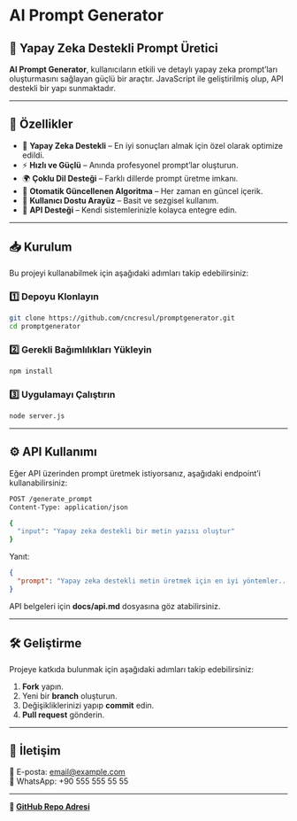 # AI Prompt Generator

## 🚀 Yapay Zeka Destekli Prompt Üretici

**AI Prompt Generator**, kullanıcıların etkili ve detaylı yapay zeka prompt’ları oluşturmasını sağlayan güçlü bir araçtır. JavaScript ile geliştirilmiş olup, API destekli bir yapı sunmaktadır.

---

## 📌 Özellikler

- 🧠 **Yapay Zeka Destekli** – En iyi sonuçları almak için özel olarak optimize edildi.
- ⚡ **Hızlı ve Güçlü** – Anında profesyonel prompt’lar oluşturun.
- 🌍 **Çoklu Dil Desteği** – Farklı dillerde prompt üretme imkanı.
- 🔄 **Otomatik Güncellenen Algoritma** – Her zaman en güncel içerik.
- 🎨 **Kullanıcı Dostu Arayüz** – Basit ve sezgisel kullanım.
- 📡 **API Desteği** – Kendi sistemlerinizle kolayca entegre edin.

---

## 📥 Kurulum

Bu projeyi kullanabilmek için aşağıdaki adımları takip edebilirsiniz:

### 1️⃣ Depoyu Klonlayın

```bash
git clone https://github.com/cncresul/promptgenerator.git
cd promptgenerator
```

### 2️⃣ Gerekli Bağımlılıkları Yükleyin

```bash
npm install
```

### 3️⃣ Uygulamayı Çalıştırın

```bash
node server.js
```

---

## ⚙️ API Kullanımı

Eğer API üzerinden prompt üretmek istiyorsanız, aşağıdaki endpoint’i kullanabilirsiniz:

```bash
POST /generate_prompt
Content-Type: application/json

{
  "input": "Yapay zeka destekli bir metin yazısı oluştur"
}
```

Yanıt:

```json
{
  "prompt": "Yapay zeka destekli metin üretmek için en iyi yöntemler..."
}
```

API belgeleri için **docs/api.md** dosyasına göz atabilirsiniz.

---

## 🛠 Geliştirme

Projeye katkıda bulunmak için aşağıdaki adımları takip edebilirsiniz:

1. **Fork** yapın.
2. Yeni bir **branch** oluşturun.
3. Değişikliklerinizi yapıp **commit** edin.
4. **Pull request** gönderin.

---

## 📩 İletişim

📧 E-posta: [email@example.com](mailto:email@example.com)  
📱 WhatsApp: +90 555 555 55 55

---

**🔗 [GitHub Repo Adresi](https://github.com/kullaniciadi/ai-prompt-generator)**

